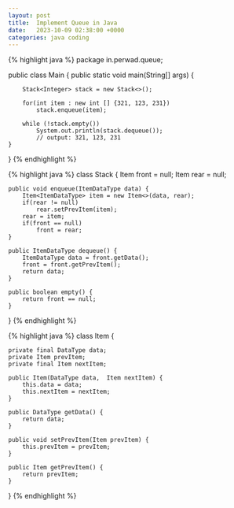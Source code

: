 ```yaml
---
layout: post
title:  Implement Queue in Java
date:   2023-10-09 02:38:00 +0000
categories: java coding
---
```


{% highlight java %}
package in.perwad.queue;

public class Main {
    public static void main(String[] args) {

        Stack<Integer> stack = new Stack<>();

        for(int item : new int [] {321, 123, 231})
            stack.enqueue(item);

        while (!stack.empty())
            System.out.println(stack.dequeue());
            // output: 321, 123, 231
    }
}
{% endhighlight %}

{% highlight java %}
class Stack<ItemDataType>  {
    Item<ItemDataType> front = null;
    Item<ItemDataType> rear = null;

    public void enqueue(ItemDataType data) {
        Item<ItemDataType> item = new Item<>(data, rear);
        if(rear != null)
            rear.setPrevItem(item);
        rear = item;
        if(front == null)
            front = rear;
    }

    public ItemDataType dequeue() {
        ItemDataType data = front.getData();
        front = front.getPrevItem();
        return data;
    }

    public boolean empty() {
        return front == null;
    }

}
{% endhighlight %}

{% highlight java %}
class Item<DataType>  {

    private final DataType data;
    private Item prevItem;
    private final Item nextItem;

    public Item(DataType data,  Item nextItem) {
        this.data = data;
        this.nextItem = nextItem;
    }

    public DataType getData() {
        return data;
    }

    public void setPrevItem(Item prevItem) {
        this.prevItem = prevItem;
    }

    public Item getPrevItem() {
        return prevItem;
    }

}
{% endhighlight %}